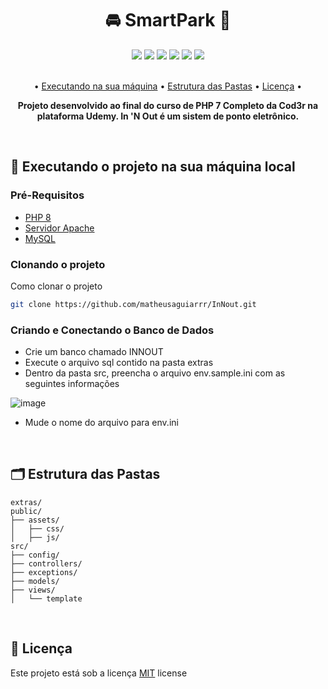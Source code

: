 <h1 align="center" style="font-weight: bold;">🚘 SmartPark 🛜</h1>

<div align="center"> 
  <a href="https://developer.mozilla.org/pt-BR/docs/Web/HTML"><img src="https://img.shields.io/badge/html5-%23E34F26.svg?style=for-the-badge&logo=html5&logoColor=white" target="_blank"></a>
  <a href="https://developer.mozilla.org/pt-BR/docs/Web/CSS"><img src="https://img.shields.io/badge/css3-%231572B6.svg?style=for-the-badge&logo=css3&logoColor=white" target="_blank"></a>
  <a href="https://developer.mozilla.org/pt-BR/docs/Web/JavaScript"><img src="https://img.shields.io/badge/javascript-%23323330.svg?style=for-the-badge&logo=javascript&logoColor=%23F7DF1E" target="_blank"></a>
  <a href="https://getbootstrap.com/"><img src="https://img.shields.io/badge/bootstrap-%238511FA.svg?style=for-the-badge&logo=bootstrap&logoColor=white" target="_blank"></a>
  <a href="https://www.php.net/"><img src="https://img.shields.io/badge/php-%23777BB4.svg?style=for-the-badge&logo=php&logoColor=white" target="_blank"></a>
  <a href="https://www.mysql.com/"><img src="https://img.shields.io/badge/mysql-4479A1.svg?style=for-the-badge&logo=mysql&logoColor=white" target="_blank"></a>
</div>

<br>
<p align="center">
  • <a href="#executando">Executando na sua máquina</a> •
  <a href="#pastas">Estrutura das Pastas</a> •
  <a href="#licenca">Licença</a> •
</p>

<p align="center">
  <b>Projeto desenvolvido ao final do curso de PHP 7 Completo da Cod3r na plataforma Udemy. In 'N Out é um sistem de ponto eletrônico.</b>
</p>
<br>
<h2 id="executando">🚀 Executando o projeto na sua máquina local</h2>

<h3>Pré-Requisitos</h3>

- [PHP 8](https://github.com)
- [Servidor Apache](https://www.apachefriends.org/pt_br/download.html)
- [MySQL](https://dev.mysql.com/downloads/installer/)

<h3>Clonando o projeto</h3>

Como clonar o projeto

```bash
git clone https://github.com/matheusaguiarrr/InNout.git
```

<h3>Criando e Conectando o Banco de Dados</h3>

- Crie um banco chamado INNOUT
- Execute o arquivo sql contido na pasta extras
- Dentro da pasta src, preencha o arquivo env.sample.ini com as seguintes informações
 
![image](https://github.com/matheusaguiarrr/InNout/assets/106553412/0299438c-f572-4b51-9605-945cc6c0f299)

- Mude o nome do arquivo para env.ini

<br>
<h2 id="pastas">🗂️ Estrutura das Pastas</h2>

```
extras/
public/
├── assets/
│   ├── css/
│   ├── js/
src/
├── config/
├── controllers/
├── exceptions/
├── models/
├── views/
│   └── template
```
<br>
<h2 id="licenca">📝 Licença</h2>

Este projeto está sob a licença [MIT](LICENSE) license
